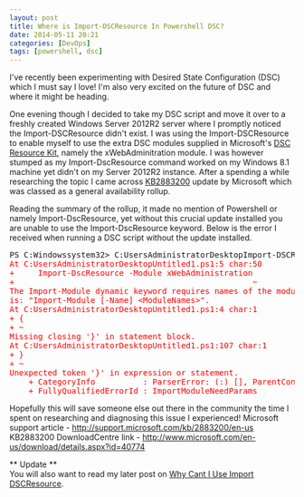 ```yaml
---
layout: post
title: Where is Import-DSCResource In Powershell DSC?
date: 2014-05-11 20:21
categories: [DevOps]
tags: [powershell, dsc]
---
```

I've recently been experimenting with Desired State Configuration (DSC) which I must say I love! I'm also very excited on the future of DSC and where it might be heading.

One evening though I decided to take my DSC script and move it over to a freshly created Windows Server 2012R2 server where I promptly noticed the Import-DSCResource didn't exist. I was using the Import-DSCResource to enable myself to use the extra DSC modules supplied in Microsoft's <a title="DSC Resource Kit" href="http://gallery.technet.microsoft.com/scriptcenter/DSC-Resource-Kit-All-c449312d" target="_blank">DSC Resource Kit</a>, namely the xWebAdminitration module. I was however stumped as my Import-DscResource command worked on my Windows 8.1 machine yet didn't on my Server 2012R2 instance. After a spending a while researching the topic I came across <a title="KB2883200" href="http://support.microsoft.com/kb/2883200/en-us" target="_blank">KB2883200</a> update by Microsoft which was classed as a general availability rollup.

Reading the summary of the rollup, it made no mention of Powershell or namely Import-DscResource, yet without this crucial update installed you are unable to use the Import-DscResource keyword. Below is the error I received when running a DSC script without the update installed.
<pre>PS C:Windowssystem32&gt; C:UsersAdministratorDesktopImport-DSCResource-Example.ps1
<span style="color: #ff0000;">At C:UsersAdministratorDesktopUntitled1.ps1:5 char:50
+     Import-DscResource -Module xWebAdministration
+                                                  ~
The Import-Module dynamic keyword requires names of the modules to import. The syntax of Import-Module dynamic keyword
is: "Import-Module [-Name] &lt;ModuleNames&gt;".
At C:UsersAdministratorDesktopUntitled1.ps1:4 char:1
+ {
+ ~
Missing closing '}' in statement block.
At C:UsersAdministratorDesktopUntitled1.ps1:107 char:1
+ }
+ ~
Unexpected token '}' in expression or statement.
    + CategoryInfo          : ParserError: (:) [], ParentContainsErrorRecordException
    + FullyQualifiedErrorId : ImportModuleNeedParams</span></pre>
Hopefully this will save someone else out there in the community the time I spent on researching and diagnosing this issue I experienced! Microsoft support article - <a title="KB Article" href="http://support.microsoft.com/kb/2883200/en-us" target="_blank">http://support.microsoft.com/kb/2883200/en-us</a> KB2883200 DownloadCentre link - <a title="KB2883200 Download Link" href="http://www.microsoft.com/en-us/download/details.aspx?id=40774" target="_blank">http://www.microsoft.com/en-us/download/details.aspx?id=40774</a>


\*\* Update \*\*  
You will also want to read my later post on <a href="{% post_url 2014-05-13-why-cant-i-use-import-dscresource-in-powershell %}/" target="_blank">Why Cant I Use Import DSCResource</a>.
